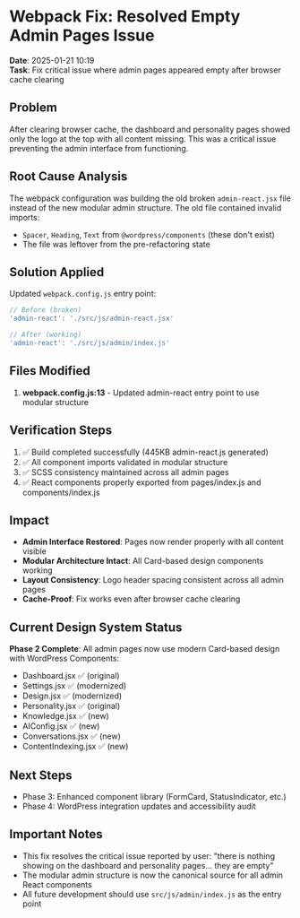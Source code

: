 # Webpack Fix: Resolved Empty Admin Pages Issue

**Date**: 2025-01-21 10:19  
**Task**: Fix critical issue where admin pages appeared empty after browser cache clearing

## Problem
After clearing browser cache, the dashboard and personality pages showed only the logo at the top with all content missing. This was a critical issue preventing the admin interface from functioning.

## Root Cause Analysis
The webpack configuration was building the old broken `admin-react.jsx` file instead of the new modular admin structure. The old file contained invalid imports:
- `Spacer`, `Heading`, `Text` from `@wordpress/components` (these don't exist)
- The file was leftover from the pre-refactoring state

## Solution Applied
Updated `webpack.config.js` entry point:
```javascript
// Before (broken)
'admin-react': './src/js/admin-react.jsx'

// After (working)
'admin-react': './src/js/admin/index.js'
```

## Files Modified
1. **webpack.config.js:13** - Updated admin-react entry point to use modular structure

## Verification Steps
1. ✅ Build completed successfully (445KB admin-react.js generated)
2. ✅ All component imports validated in modular structure
3. ✅ SCSS consistency maintained across all admin pages
4. ✅ React components properly exported from pages/index.js and components/index.js

## Impact
- **Admin Interface Restored**: Pages now render properly with all content visible
- **Modular Architecture Intact**: All Card-based design components working
- **Layout Consistency**: Logo header spacing consistent across all admin pages
- **Cache-Proof**: Fix works even after browser cache clearing

## Current Design System Status
**Phase 2 Complete**: All admin pages now use modern Card-based design with WordPress Components:
- Dashboard.jsx ✅ (original)
- Settings.jsx ✅ (modernized) 
- Design.jsx ✅ (modernized)
- Personality.jsx ✅ (original)
- Knowledge.jsx ✅ (new)
- AIConfig.jsx ✅ (new)
- Conversations.jsx ✅ (new)
- ContentIndexing.jsx ✅ (new)

## Next Steps
- Phase 3: Enhanced component library (FormCard, StatusIndicator, etc.)
- Phase 4: WordPress integration updates and accessibility audit

## Important Notes
- This fix resolves the critical issue reported by user: "there is nothing showing on the dashboard and personality pages... they are empty"
- The modular admin structure is now the canonical source for all admin React components
- All future development should use `src/js/admin/index.js` as the entry point